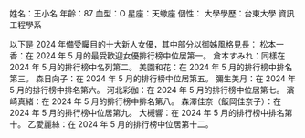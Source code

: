 姓名：王小名
年齡：87
血型：O
星座：天蠍座
個性：
大學學歷：台東大學 資訊工程學系

以下是 2024 年備受矚目的十大新人女優，其中部分以御姊風格見長：
松本一香：在 2024 年 5 月的最受歡迎女優排行榜中位居第一。
倉本すみれ：同樣在 2024 年 5 月的排行榜中名列第二。
美園和花：在 2024 年 5 月的排行榜中排名第三。
森日向子：在 2024 年 5 月的排行榜中位居第五。
彌生美月：在 2024 年 5 月的排行榜中排名第六。
河北彩伽：在 2024 年 5 月的排行榜中位居第七。
濱崎真緒：在 2024 年 5 月的排行榜中排名第八。
森澤佳奈（飯岡佳奈子）：在 2024 年 5 月的排行榜中位居第九。
大槻響：在 2024 年 5 月的排行榜中排名第十。
乙愛麗絲：在 2024 年 5 月的排行榜中位居第十二。
